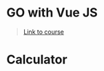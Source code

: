 # GO with Vue JS
> [Link to course](https://medium.com/@adeshg7/vuejs-golang-a-rare-combination-53538b6fb918)


# Calculator


